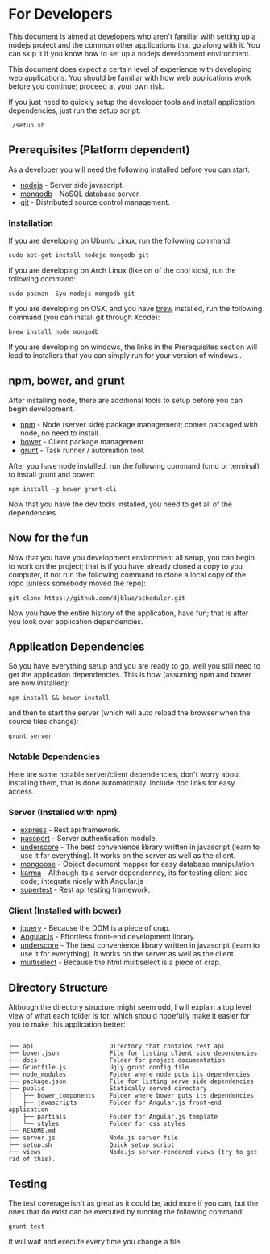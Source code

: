 # For Developers

This document is aimed at developers who aren't familiar with setting up a
nodejs project and the common other applications that go along with it.
You can skip it if you know how to set up a nodejs development
environment.

This document does expect a certain level of experience with developing
web applications. You should be familiar with how web applications work
before you continue; proceed at your own risk.

If you just need to quickly setup the developer tools and install
application dependencies, just run the setup script:

    ./setup.sh 

## Prerequisites (Platform dependent)

As a developer you will need the following installed before you can start:

- [nodejs](http://nodejs.org/) - Server side javascript.
- [mongodb](https://www.mongodb.org/)  - NoSQL database server.
- [git](http://git-scm.com/) - Distributed source control management.

### Installation

If you are developing on Ubuntu Linux, run the following command:

    sudo apt-get install nodejs mongodb git

If you are developing on Arch Linux (like on of the cool kids), run the
following command:

    sudo pacman -Syu nodejs mongodb git

If you are developing on OSX, and you have [brew](http://brew.sh/)
installed, run the following command (you can install git through Xcode):

    brew install node mongodb

If you are developing on windows, the links in the Prerequisites section
will lead to installers that you can simply run for your version of
windows..

## npm, bower, and grunt

After installing node, there are additional tools to setup before you can
begin development.

- [npm](https://www.npmjs.org/) - Node (server side) package management;
  comes packaged with node, no need to install.
- [bower](http://bower.io/) - Client package management.
- [grunt](http://gruntjs.com/) - Task runner / automation tool.

After you have node installed, run the following command (cmd or terminal)
to install grunt and bower:

    npm install -g bower grunt-cli

Now that you have the dev tools installed, you need to get all of the
dependencies 

## Now for the fun

Now that you have you development environment all setup, you can begin to
work on the project; that is if you have already cloned a copy to you
computer, if not run the following command to clone a local copy of the
ropo (unless somebody moved the repo):

    git clone https://github.com/djblue/scheduler.git

Now you have the entire history of the application, have fun; that is
after you look over application dependencies.

## Application Dependencies

So you have everything setup and you are ready to go, well you still need
to get the application dependencies. This is how (assuming npm and bower
are now installed):

    npm install && bower install 

and then to start the server (which will auto reload the browser when the
source files change):
    
    grunt server

### Notable Dependencies

Here are some notable server/client dependencies, don't worry about
installing them, that is done automatically. Include doc links for easy
access.

### Server (Installed with npm)

- [express](http://expressjs.com/) - Rest api framework.
- [passport](http://passportjs.org/) - Server authentication module.
- [underscore](http://underscorejs.org/) - The best convenience library
  written in javascript (learn to use it for everything). It works on the
  server as well as the client.
- [mongoose](http://mongoosejs.com/) - Object document mapper for easy
  database manipulation.
- [karma](http://karma-runner.github.io/0.12/index.html) - Although its a
  server dependenncy, its for testing client side code; integrate nicely
  with Angular.js
- [supertest](https://github.com/visionmedia/supertest) - Rest api testing
  framework.

### Client (Installed with bower)

- [jquery](http://jquery.com/) - Because the DOM is a piece of crap.
- [Angular.js](http://angularjs.org/) - Effortless front-end development
  library.
- [underscore](http://underscorejs.org/) - The best convenience library
  written in javascript (learn to use it for everything). It works on the
  server as well as the client.
- [multiselect](http://loudev.com/) - Because the html multiselect is a
  piece of crap.

## Directory Structure

Although the directory structure might seem odd, I will explain a top
level view of what each folder is for, which should hopefully make it
easier for you to make this application better:

    .
    ├── api                     Directory that contains rest api
    ├── bower.json              File for listing client side dependencies
    ├── docs                    Folder for project documentation
    ├── Gruntfile.js            Ugly grunt config file
    ├── node_modules            Folder where node puts its dependencies
    ├── package.json            File for listing serve side dependencies
    ├── public                  Statically served directory
    │   ├── bower_components    Folder where bower puts its dependencies
    │   ├── javascripts         Folder for Angular.js front-end application
    │   ├── partials            Folder for Angular.js template
    │   └── styles              Folder for css styles
    ├── README.md
    ├── server.js               Node.js server file
    ├── setup.sh                Quick setup script
    └── views                   Node.js server-rendered views (try to get rid of this).

## Testing

The test coverage isn't as great as it could be, add more if you can, but
the ones that do exist can be executed by running the following command:

    grunt test

It will wait and execute every time you change a file.
